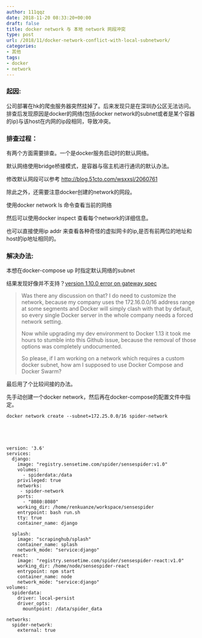 ```yaml
---
author: 111qqz
date: 2018-11-20 08:33:20+00:00
draft: false
title: docker network 与 本地 network 网段冲突
type: post
url: /2018/11/docker-network-conflict-with-local-subnetwork/
categories:
- 其他
tags:
- docker
- network
---
```


### 起因:


公司部署在hk的爬虫服务器突然挂掉了。后来发现只是在深圳办公区无法访问。排查后发现原因是docker的网络(包括docker network的subnet或者是某个容器的ip)与该host在内网的ip段相同，导致冲突。


### 排查过程：


有两个方面需要排查。一个是docker服务启动时的默认网络。

默认网络使用bridge桥接模式，是容器与宿主机进行通讯的默认办法。

修改默认网段可以参考 http://blog.51cto.com/wsxxsl/2060761

除此之外，还需要注意docker创建的network的网段。

使用docker network ls 命令查看当前的网络

然后可以使用docker inspect 查看每个network的详细信息。

也可以直接使用ip addr 来查看各种奇怪的虚拟网卡的ip,是否有前两位的地址和host的ip地址相同的。


### 解决办法:


本想在docker-compose up 时指定默认网络的subnet

结果发现好像并不支持？[version 1.10.0 error on gateway spec](https://github.com/docker/compose/issues/4366)


<blockquote>Was there any discussion on that? I do need to customize the network, because my company uses the 172.16.0.0/16 address range at some segments and Docker will simply clash with that by default, so every single Docker server in the whole company needs a forced network setting.

Now while upgrading my dev environment to Docker 1.13 it took me hours to stumble into this Github issue, because the removal of those options was completely undocumented.

So please, if I am working on a network which requires a custom docker subnet, how am I supposed to use Docker Compose and Docker Swarm?</blockquote>


最后用了个比较间接的办法。

先手动创建一个docker network，然后再在docker-compose的配置文件中指定。

    
    docker network create --subnet=172.25.0.0/16 spider-network




    
    version: '3.6'
    services:
      django:
        image: "registry.sensetime.com/spider/sensespider:v1.0"
        volumes:
          - spiderdata:/data
        privileged: true 
        networks: 
         - spider-network
        ports:
          - "8080:8080"
        working_dir: /home/renkuanze/workspace/sensespider
        entrypoint: bash run.sh 
        tty: true
        container_name: django
       
      splash: 
        image: "scrapinghub/splash"
        container_name: splash
        network_mode: "service:django"
      react:
        image: "registry.sensetime.com/spider/sensespider-react:v1.0"
        working_dir: /home/node/sensespider-react
        entrypoint: npm start 
        container_name: node
        network_mode: "service:django"
    volumes:
      spiderdata:
        driver: local-persist
        driver_opts:
          mountpoint: /data/spider_data
    
    networks:
      spider-network:
        external: true
    


















